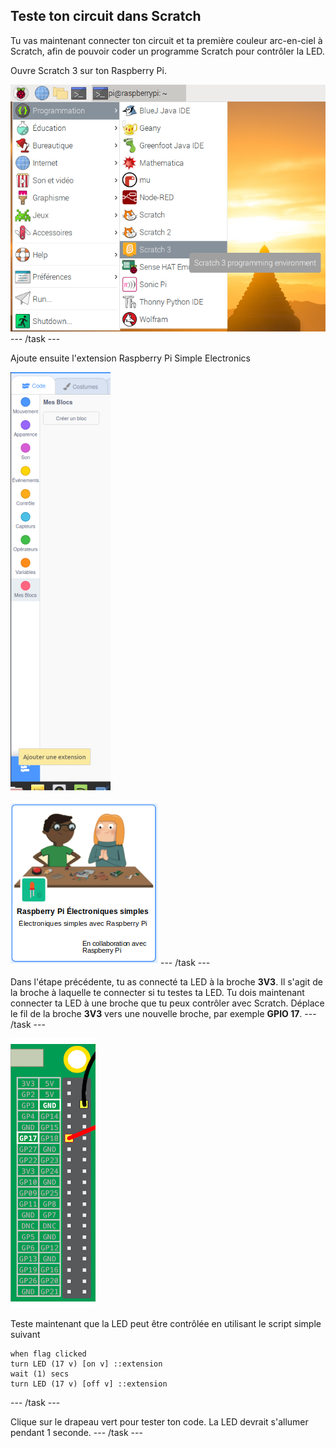 ## Teste ton circuit dans Scratch

Tu vas maintenant connecter ton circuit et ta première couleur arc-en-ciel à Scratch, afin de pouvoir coder un programme Scratch pour contrôler la LED.

Ouvre Scratch 3 sur ton Raspberry Pi.

![ouvrir-scratch](images/open-scratch.png) --- /task ---

Ajoute ensuite l'extension Raspberry Pi Simple Electronics

![ajouter extension](images/add-extension.png)

![simple-electronics](images/simple-electronics.png) --- /task ---

Dans l'étape précédente, tu as connecté ta LED à la broche **3V3**. Il s'agit de la broche à laquelle te connecter si tu testes ta LED. Tu dois maintenant connecter ta LED à une broche que tu peux contrôler avec Scratch. Déplace le fil de la broche **3V3** vers une nouvelle broche, par exemple **GPIO 17**. --- /task ---

![Déplacer la broche](images/movepin.png)

Teste maintenant que la LED peut être contrôlée en utilisant le script simple suivant

```blocks3
when flag clicked
turn LED (17 v) [on v] ::extension
wait (1) secs
turn LED (17 v) [off v] ::extension
```

--- /task ---

Clique sur le drapeau vert pour tester ton code. La LED devrait s'allumer pendant 1 seconde. --- /task ---